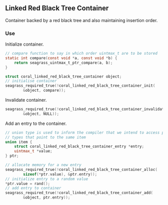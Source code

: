 ## Linked Red Black Tree Container

Container backed by a red black tree and also maintaining insertion order.

### Use

Initialize container.

```c
// compare function to say in which order uintmax_t are to be stored
static int compare(const void *a, const void *b) {
    return seagrass_uintmax_t_ptr_compare(a, b);
}

struct coral_linked_red_black_tree_container object;
// initialise container
seagrass_required_true(!coral_linked_red_black_tree_container_init(
        &object, compare));
```

Invalidate container.

```c
seagrass_required_true(!coral_linked_red_black_tree_container_invalidate(
        &object, NULL));
```

Add an entry to the container.

```c
// union type is used to inform the compiler that we intend to access pointer 
// types that point to the same item
union item {
    struct coral_linked_red_black_tree_container_entry *entry;
    uintmax_t *value;
} ptr;

// allocate memory for a new entry
seagrass_required_true(!coral_linked_red_black_tree_container_alloc(
        sizeof(*ptr.value), &ptr.entry));
// initialize entry to a random value
*ptr.value = rand(); 
// add entry to container
seagrass_required_true(!coral_linked_red_black_tree_container_add(
        &object, ptr.entry));
```

